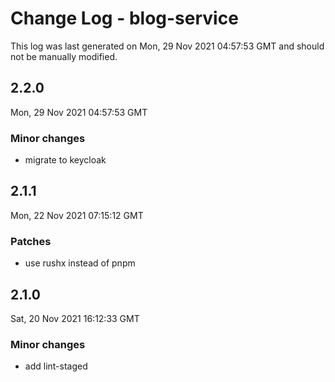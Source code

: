 # Change Log - blog-service

This log was last generated on Mon, 29 Nov 2021 04:57:53 GMT and should not be manually modified.

## 2.2.0
Mon, 29 Nov 2021 04:57:53 GMT

### Minor changes

- migrate to keycloak

## 2.1.1
Mon, 22 Nov 2021 07:15:12 GMT

### Patches

- use rushx instead of pnpm

## 2.1.0
Sat, 20 Nov 2021 16:12:33 GMT

### Minor changes

- add lint-staged


